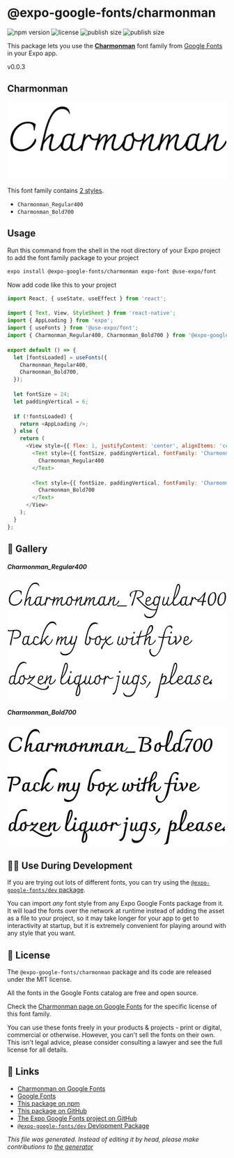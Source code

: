 # @expo-google-fonts/charmonman

![npm version](https://flat.badgen.net/npm/v/@expo-google-fonts/charmonman)
![license](https://flat.badgen.net/github/license/expo/google-fonts)
![publish size](https://flat.badgen.net/packagephobia/install/@expo-google-fonts/charmonman)
![publish size](https://flat.badgen.net/packagephobia/publish/@expo-google-fonts/charmonman)

This package lets you use the [**Charmonman**](https://fonts.google.com/specimen/Charmonman) font family from [Google Fonts](https://fonts.google.com/) in your Expo app.

v0.0.3

## Charmonman

![Charmonman](./font-family.png)

This font family contains [2 styles](#gallery).

- `Charmonman_Regular400`
- `Charmonman_Bold700`

## Usage

Run this command from the shell in the root directory of your Expo project to add the font family package to your project
```sh
expo install @expo-google-fonts/charmonman expo-font @use-expo/font
```

Now add code like this to your project
```js
import React, { useState, useEffect } from 'react';

import { Text, View, StyleSheet } from 'react-native';
import { AppLoading } from 'expo';
import { useFonts } from '@use-expo/font';
import { Charmonman_Regular400, Charmonman_Bold700 } from '@expo-google-fonts/charmonman';

export default () => {
  let [fontsLoaded] = useFonts({
    Charmonman_Regular400,
    Charmonman_Bold700,
  });

  let fontSize = 24;
  let paddingVertical = 6;

  if (!fontsLoaded) {
    return <AppLoading />;
  } else {
    return (
      <View style={{ flex: 1, justifyContent: 'center', alignItems: 'center' }}>
        <Text style={{ fontSize, paddingVertical, fontFamily: 'Charmonman_Regular400' }}>
          Charmonman_Regular400
        </Text>

        <Text style={{ fontSize, paddingVertical, fontFamily: 'Charmonman_Bold700' }}>
          Charmonman_Bold700
        </Text>
      </View>
    );
  }
};

```

## 🔡 Gallery

##### Charmonman_Regular400
![Charmonman_Regular400](./8c4d7f973e9f5d882d38668d863ec90889ddc79cd302e832da538621ac970513.ttf.png)

##### Charmonman_Bold700
![Charmonman_Bold700](./d1492915dc59b590610a5b5bcf4d1b9aca380c377b870a0a9de187fc05146908.ttf.png)


## 👩‍💻 Use During Development

If you are trying out lots of different fonts, you can try using the [`@expo-google-fonts/dev` package](https://github.com/expo/google-fonts/tree/master/font-packages/dev#readme).

You can import *any* font style from any Expo Google Fonts package from it. It will load the fonts
over the network at runtime instead of adding the asset as a file to your project, so it may take longer
for your app to get to interactivity at startup, but it is extremely convenient
for playing around with any style that you want.

## 📖 License

The `@expo-google-fonts/charmonman` package and its code are released under the MIT license.

All the fonts in the Google Fonts catalog are free and open source.

Check the [Charmonman page on Google Fonts](https://fonts.google.com/specimen/Charmonman) for the specific license of this font family.

You can use these fonts freely in your products & projects - print or digital, commercial or otherwise. However, you can't sell the fonts on their own. This isn't legal advice, please consider consulting a lawyer and see the full license for all details.

## 🔗 Links

- [Charmonman on Google Fonts](https://fonts.google.com/specimen/Charmonman)
- [Google Fonts](https://fonts.google.com/)
- [This package on npm](https://www.npmjs.com/package/@expo-google-fonts/charmonman)
- [This package on GitHub](https://github.com/expo/google-fonts/tree/master/font-packages/charmonman)
- [The Expo Google Fonts project on GitHub](https://github.com/expo/google-fonts)
- [`@expo-google-fonts/dev` Devlopment Package](https://github.com/expo/google-fonts/tree/master/font-packages/dev)


*This file was generated. Instead of editing it by head, please make contributions to [the generator](https://github.com/expo/google-fonts/tree/master/packages/generator)*
